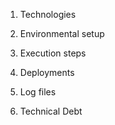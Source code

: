 1. Technologies

2. Environmental setup

3. Execution steps

4. Deployments
   
5. Log files
   
6. Technical Debt
